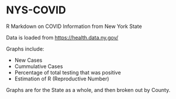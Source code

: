 # NYS-COVID
R Markdown on COVID Information from New York State

Data is loaded from https://health.data.ny.gov/ 

Graphs include:
 - New Cases
 - Cummulative Cases
 - Percentage of total testing that was positive
 - Estimation of R (Reproductive Number)
 
 Graphs are for the State as a whole, and then broken out by County.